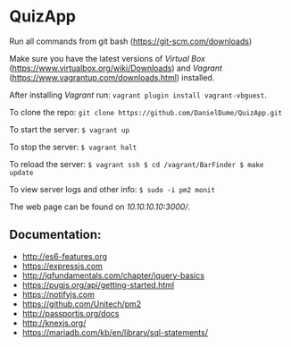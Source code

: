 # QuizApp

Run all commands from git bash (https://git-scm.com/downloads)

Make sure you have the latest versions of *Virtual Box* (https://www.virtualbox.org/wiki/Downloads) and *Vagrant* (https://www.vagrantup.com/downloads.html) installed.

After installing *Vagrant* run: `vagrant plugin install vagrant-vbguest`.

To clone the repo:
`git clone https://github.com/DanielDume/QuizApp.git`

To start the server:
`$ vagrant up`

To stop the server:
`$ vagrant halt`

To reload the server:
`$ vagrant ssh
 $ cd /vagrant/BarFinder
 $ make update`

To view server logs and other info:
`$ sudo -i pm2 monit`

The web page can be found on *10.10.10.10:3000/*.

 ## Documentation:
 - http://es6-features.org
 - https://expressjs.com
 - http://jqfundamentals.com/chapter/jquery-basics
 - https://pugjs.org/api/getting-started.html
 - https://notifyjs.com
 - https://github.com/Unitech/pm2
 - http://passportjs.org/docs
 - http://knexjs.org/
 - https://mariadb.com/kb/en/library/sql-statements/
